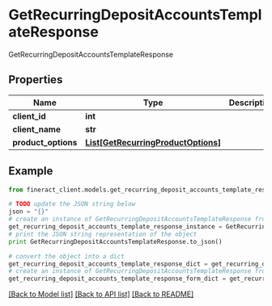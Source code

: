 # GetRecurringDepositAccountsTemplateResponse

GetRecurringDepositAccountsTemplateResponse

## Properties

Name | Type | Description | Notes
------------ | ------------- | ------------- | -------------
**client_id** | **int** |  | [optional] 
**client_name** | **str** |  | [optional] 
**product_options** | [**List[GetRecurringProductOptions]**](GetRecurringProductOptions.md) |  | [optional] 

## Example

```python
from fineract_client.models.get_recurring_deposit_accounts_template_response import GetRecurringDepositAccountsTemplateResponse

# TODO update the JSON string below
json = "{}"
# create an instance of GetRecurringDepositAccountsTemplateResponse from a JSON string
get_recurring_deposit_accounts_template_response_instance = GetRecurringDepositAccountsTemplateResponse.from_json(json)
# print the JSON string representation of the object
print GetRecurringDepositAccountsTemplateResponse.to_json()

# convert the object into a dict
get_recurring_deposit_accounts_template_response_dict = get_recurring_deposit_accounts_template_response_instance.to_dict()
# create an instance of GetRecurringDepositAccountsTemplateResponse from a dict
get_recurring_deposit_accounts_template_response_form_dict = get_recurring_deposit_accounts_template_response.from_dict(get_recurring_deposit_accounts_template_response_dict)
```
[[Back to Model list]](../README.md#documentation-for-models) [[Back to API list]](../README.md#documentation-for-api-endpoints) [[Back to README]](../README.md)


